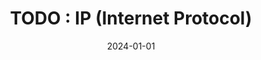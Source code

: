 ---
title: "TODO : IP (Internet Protocol)"
excerpt: ""

categories:
  - Network

toc: false
toc_sticky: false

date: 2024-01-01
last_modified_at: 2024-01-01
---